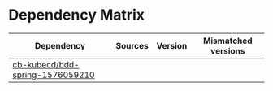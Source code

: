 # Dependency Matrix

Dependency | Sources | Version | Mismatched versions
---------- | ------- | ------- | -------------------
[cb-kubecd/bdd-spring-1576059210](https://github.com/cb-kubecd/bdd-spring-1576059210.git) |  | []() | 
